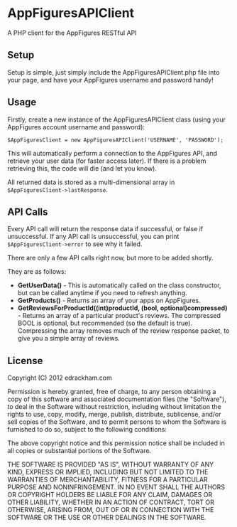 AppFiguresAPIClient
===================

A PHP client for the AppFigures RESTful API


Setup
-----

Setup is simple, just simply include the AppFiguresAPIClient.php file into your page, and have your AppFigures username and password handy!


Usage
-----

Firstly, create a new instance of the AppFiguresAPIClient class (using your AppFigures account username and password):

`$AppFiguresClient = new AppFiguresAPIClient('USERNAME', 'PASSWORD');`

This will automatically perform a connection to the AppFigures API, and retrieve your user data (for faster access later). If there is a problem retrieving this, the code will die (and let you know).

All returned data is stored as a multi-dimensional array in `$AppFiguresClient->lastResponse`.

API Calls
---------

Every API call will return the response data if successful, or false if unsuccessful. If any API call is unsuccessful, you can print `$AppFiguresClient->error` to see why it failed.

There are only a few API calls right now, but more to be added shortly.

They are as follows:

- **GetUserData()** - This is automatically called on the class constructor, but can be called anytime if you need to refresh anything.
- **GetProducts()** - Returns an array of your apps on AppFigures.
- **GetReviewsForProductId((int)productId, (bool, optional)compressed)** - Returns an array of a particular product's reviews. The compressed BOOL is optional, but recommended (so the default is true). Compressing the array removes much of the review response packet, to give you a simple array of reviews.


License
--------

Copyright (C) 2012 edrackham.com

Permission is hereby granted, free of charge, to any person obtaining a copy of this software and associated documentation files (the "Software"), to deal in the Software without restriction, including without limitation the rights to use, copy, modify, merge, publish, distribute, sublicense, and/or sell copies of the Software, and to permit persons to whom the Software is furnished to do so, subject to the following conditions:

The above copyright notice and this permission notice shall be included in all copies or substantial portions of the Software.

THE SOFTWARE IS PROVIDED "AS IS", WITHOUT WARRANTY OF ANY KIND, EXPRESS OR IMPLIED, INCLUDING BUT NOT LIMITED TO THE WARRANTIES OF MERCHANTABILITY, FITNESS FOR A PARTICULAR PURPOSE AND NONINFRINGEMENT. IN NO EVENT SHALL THE AUTHORS OR COPYRIGHT HOLDERS BE LIABLE FOR ANY CLAIM, DAMAGES OR OTHER LIABILITY, WHETHER IN AN ACTION OF CONTRACT, TORT OR OTHERWISE, ARISING FROM, OUT OF OR IN CONNECTION WITH THE SOFTWARE OR THE USE OR OTHER DEALINGS IN THE SOFTWARE.
